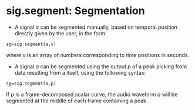 # sig.segment: Segmentation #

  * A signal _a_ can be segmented manually, based on temporal position directly given by the user, in the form:
```
sg=sig.segment(a,v)
```
where _v_ is an array of numbers corresponding to time positions in seconds.

  * A signal _a_ can be segmented using the output _p_ of a peak picking from data resulting from a itself, using the following syntax:
```
sg=sig.segment(a,p)
```

If _p_ is a frame-decomposed scalar curve, the audio waveform _a_ will be segmented at the middle of each frame containing a peak.